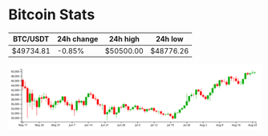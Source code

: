 # Bitcoin Stats

BTC/USDT|24h change|24h high|24h low|
|---|---|---|---|
|$49734.81|-0.85%|$50500.00|$48776.26|

<img src="./chart.svg">
